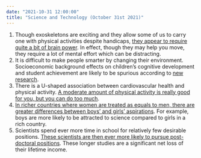 ```yaml
---
date: "2021-10-31 12:00:00"
title: "Science and Technology (October 31st 2021)"
---
```




1. Though exoskeletons are exciting and they allow some of us to carry one with physical activities despite handicaps, [they appear to require quite a bit of brain power](https://neo.life/2021/10/is-your-exoskeleton-ready-for-primetime/). In effect, though they may help you move, they require a lot of mental effort which can be distracting. 
1. It is difficult to make people smarter by changing their environment. Socioeconomic background effects on children&rsquo;s cognitive development and student achievement are likely to be spurious according to [new research](https://www.sciencedirect.com/science/article/abs/pii/S0160289621000660).
1. There is a U-shaped association between cardiovascular health and physical activity. [A moderate amount of physical activity is really good for you, but you can do too much](https://www.excli.de/index.php/excli/article/view/3818).
1. [In richer countries where women are treated as equals to men, there are greater differences between boys&rsquo; and girls&rsquo; aspirations](https://psyarxiv.com/zhvre/). For example, boys are more likely to be attracted to science compared to girls in a rich country.
1. Scientists spend ever more time in school for relatively few desirable positions. [These scientists are then ever more likely to pursue post-doctoral positions](https://conference.nber.org/conf_papers/f159298.pdf). These longer studies are a significant net loss of their lifetime income.


